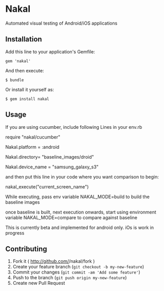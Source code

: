 # Nakal

Automated visual testing of Android/iOS applications

## Installation

Add this line to your application's Gemfile:

    gem 'nakal'

And then execute:

    $ bundle

Or install it yourself as:

    $ gem install nakal

## Usage

If you are using cucumber, include following Lines in your env.rb

require "nakal/cucumber"

Nakal.platform = :android

Nakal.directory= "baseline_images/droid"

Nakal.device_name = "samsung_galaxy_s3"

and then put this line in your code where you want comparison to begin:

nakal_execute("current_screen_name")


While executing, pass env variable NAKAL_MODE=build to build the baseline images

once baseline is built, next execution onwards, start using environment variable NAKAL_MODE=compare to compare against baseline

This is currently beta and implemented for android only. iOs is work in progress

## Contributing

1. Fork it ( http://github.com/<my-github-username>/nakal/fork )
2. Create your feature branch (`git checkout -b my-new-feature`)
3. Commit your changes (`git commit -am 'Add some feature'`)
4. Push to the branch (`git push origin my-new-feature`)
5. Create new Pull Request
